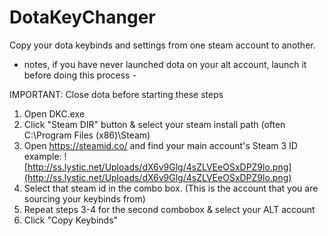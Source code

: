 # DotaKeyChanger
Copy your dota keybinds and settings from one steam account to another.

- notes, if you have never launched dota on your alt account, launch it before doing this process -

IMPORTANT: Close dota before starting these steps

1) Open DKC.exe
2) Click "Steam DIR" button & select your steam install path (often C:\Program Files (x86)\Steam)
3) Open https://steamid.co/ and find your main account's Steam 3 ID
example: ![http://ss.lystic.net/Uploads/dX6v9Glg/4sZLVEeOSxDPZ9lo.png](http://ss.lystic.net/Uploads/dX6v9Glg/4sZLVEeOSxDPZ9lo.png)
4) Select that steam id in the combo box. (This is the account that you are sourcing your keybinds from)
5) Repeat steps 3-4 for the second combobox & select your ALT account
6) Click "Copy Keybinds"